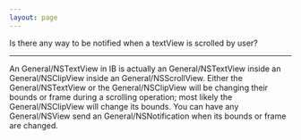 ```yaml
---
layout: page
---
```




Is there any way to be notified when a textView is scrolled by user?

----

An General/NSTextView in IB is actually an General/NSTextView inside an General/NSClipView inside an General/NSScrollView. Either the General/NSTextView or the General/NSClipView will be changing their bounds or frame during a scrolling operation; most likely the General/NSClipView will change its bounds. You can have any General/NSView send an General/NSNotification when its bounds or frame are changed.